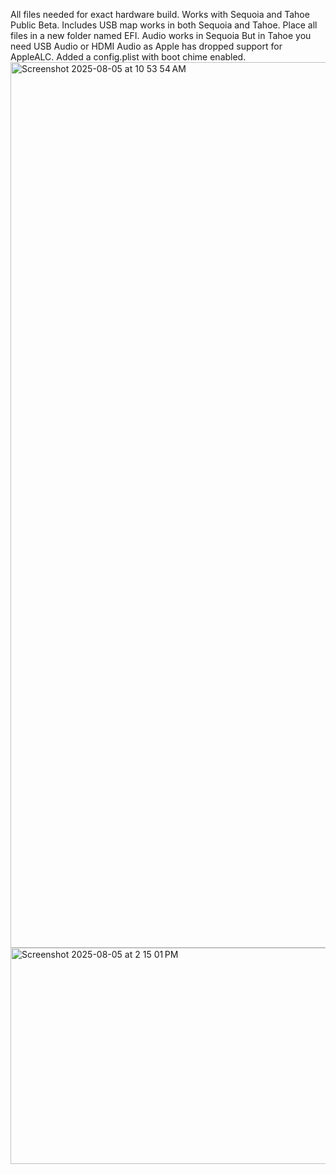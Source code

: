 All files needed for exact hardware build. Works with Sequoia and Tahoe Public Beta. Includes USB map works in both Sequoia and Tahoe. Place all files in a new folder named EFI.
Audio works in Sequoia But in Tahoe you need USB Audio or HDMI Audio as Apple has dropped support for AppleALC. Added a config.plist with boot chime enabled.
<img width="3437" height="1417" alt="Screenshot 2025-08-05 at 10 53 54 AM" src="https://github.com/user-attachments/assets/d92c6f06-0094-4851-930b-53c6abc85dfc" />
<img width="580" height="346" alt="Screenshot 2025-08-05 at 2 15 01 PM" src="https://github.com/user-attachments/assets/55267021-2552-4944-97ef-32e06b45fda3" />
